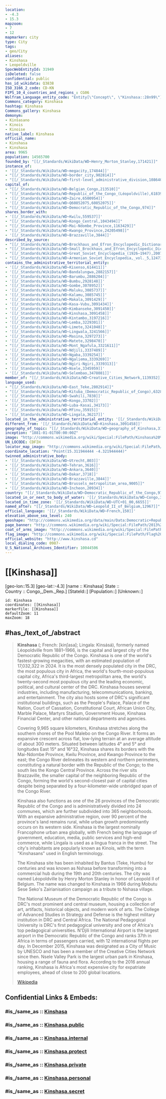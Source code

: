 ```yaml
---
location:
- -4.3
- 15.3
mapzoom:
- 7
- 12
mapmarker: city
type: City
tags:
- geo/City
aliases:
- Kinshasa
- Leopoldville
SpocWebEntityId: 31949
isDeleted: false
confidential: public
has_id_wikidata: Q3838
ISO_3166_2_code: CD-KN
FIPS_10_4_countries_and_regions_: CG06
Wolfram_Language_entity_code: "Entity[\"Concept\", \"Kinshasa::28n99\"]"
Commons_category: Kinshasa
hashtag: Kinshasa
Commons_gallery: Kinshasa
demonym:
- Kinŝasano
- Kinois
- Kinoise
native_label: Kinshasa
official_name:
- Kinshasa
- Kinshasa
area: 9965
population: 14565700
founded_by: "[[/_Standards/WikiData/WD~Henry_Morton_Stanley,171421]]"
instance_of:
- '[[/_Standards/WikiData/WD~megacity,174844]]'
- "[[/_Standards/WikiData/WD~border_city,902814]]"
- "[[/_Standards/WikiData/WD~first-level_administrative_division,10864048]]"
capital_of:
- "[[/_Standards/WikiData/WD~Belgian_Congo,213510]]"
- "[[/_Standards/WikiData/WD~Republic_of_the_Congo_(Léopoldville),618399]]"
- '[[/_Standards/WikiData/WD~Zaire,6500954]]'
- '[[/_Standards/WikiData/WD~Q60852075,60852075]]'
- "[[/_Standards/WikiData/WD~Democratic_Republic_of_the_Congo,974]]"
shares_border_with:
- '[[/_Standards/WikiData/WD~Kwilu,559537]]'
- "[[/_Standards/WikiData/WD~Kongo_Central,1043494]]"
- "[[/_Standards/WikiData/WD~Mai-Ndombe_Province,1163429]]"
- "[[/_Standards/WikiData/WD~Kwango_Province,24205498]]"
- '[[/_Standards/WikiData/WD~Brazzaville,3844]]'
described_by_source:
- "[[/_Standards/WikiData/WD~Brockhaus_and_Efron_Encyclopedic_Dictionary,602358]]"
- "[[/_Standards/WikiData/WD~Small_Brockhaus_and_Efron_Encyclopedic_Dictionary,19180675]]"
- "[[/_Standards/WikiData/WD~Great_Soviet_Encyclopedia_(1926–1947),20078554]]"
- "[[/_Standards/WikiData/WD~Armenian_Soviet_Encyclopedia,_vol._5,124737632]]"
contains_the_administrative_territorial_entity:
- '[[/_Standards/WikiData/WD~Kisenso,614411]]'
- '[[/_Standards/WikiData/WD~Bandalungwa,2882157]]'
- '[[/_Standards/WikiData/WD~Barumbu,2886204]]'
- '[[/_Standards/WikiData/WD~Bumbu,2928148]]'
- '[[/_Standards/WikiData/WD~Gombe,3078952]]'
- '[[/_Standards/WikiData/WD~Maluku,3085737]]'
- '[[/_Standards/WikiData/WD~Kalamu,3085745]]'
- '[[/_Standards/WikiData/WD~Makala,3091429]]'
- '[[/_Standards/WikiData/WD~Kasa-Vubu,3091434]]'
- '[[/_Standards/WikiData/WD~Kimbanseke,3091450]]'
- '[[/_Standards/WikiData/WD~Kinshasa,3091458]]'
- '[[/_Standards/WikiData/WD~Kintambo,3197216]]'
- '[[/_Standards/WikiData/WD~Lemba,3229301]]'
- '[[/_Standards/WikiData/WD~Limete,3241048]]'
- '[[/_Standards/WikiData/WD~Lingwala,3241566]]'
- '[[/_Standards/WikiData/WD~Masina,3297273]]'
- '[[/_Standards/WikiData/WD~Matete,3298470]]'
- "[[/_Standards/WikiData/WD~Mont_Ngafula,3321611]]"
- '[[/_Standards/WikiData/WD~Ndjili,3337489]]'
- '[[/_Standards/WikiData/WD~Ngaba,3339254]]'
- '[[/_Standards/WikiData/WD~Ngaliema,3339269]]'
- '[[/_Standards/WikiData/WD~Ngiri-Ngiri,3339313]]'
- '[[/_Standards/WikiData/WD~Nsele,3345959]]'
- '[[/_Standards/WikiData/WD~Selembao,3478081]]'
member_of: "[[/_Standards/WikiData/WD~Creative_Cities_Network,1139352]]"
language_used:
- "[[/_Standards/WikiData/WD~East_Teke,2802914]]"
- "[[/_Standards/WikiData/WD~Kituba_(Democratic_Republic_of_Congo),63283489]]"
- '[[/_Standards/WikiData/WD~Swahili,7838]]'
- '[[/_Standards/WikiData/WD~Kongo,33702]]'
- '[[/_Standards/WikiData/WD~Luba-Kasai,34173]]'
- '[[/_Standards/WikiData/WD~Mfinu,35915]]'
- '[[/_Standards/WikiData/WD~Lingala,36217]]'
located_in_the_administrative_territorial_entity: '[[/_Standards/WikiData/WD~Kinshasa,2994115]]'
different_from: '[[/_Standards/WikiData/WD~Kinshasa,3091458]]'
geography_of_topic: "[[/_Standards/WikiData/WD~geography_of_Kinshasa,3123267]]"
inception: "1881-01-01T00:00:00Z"
image: "http://commons.wikimedia.org/wiki/Special:FilePath/Kinshasa%20%26%20Brazzaville%20-%20ISS007-E-6305%20lrg.jpg"
UN_LOCODE: CDFIH
locator_map_image: "http://commons.wikimedia.org/wiki/Special:FilePath/Democratic%20Republic%20of%20the%20Congo%20%2826%20provinces%29%20-%20Kinshasa.svg"
coordinate_location: "Point(15.311944444 -4.321944444)"
twinned_administrative_body:
- '[[/_Standards/WikiData/WD~Utrecht,803]]'
- '[[/_Standards/WikiData/WD~Tehran,3616]]'
- '[[/_Standards/WikiData/WD~Ankara,3640]]'
- '[[/_Standards/WikiData/WD~Dakar,3718]]'
- '[[/_Standards/WikiData/WD~Brazzaville,3844]]'
- "[[/_Standards/WikiData/WD~Brussels_metropolitan_area,9005]]"
- '[[/_Standards/WikiData/WD~Incheon,20934]]'
country: "[[/_Standards/WikiData/WD~Democratic_Republic_of_the_Congo,974]]"
located_in_or_next_to_body_of_water: '[[/_Standards/WikiData/WD~Congo,3503]]'
located_in_time_zone: '[[/_Standards/WikiData/WD~UTC+01_00,6655]]'
named_after: "[[/_Standards/WikiData/WD~Leopold_II_of_Belgium,12967]]"
official_language: '[[/_Standards/WikiData/WD~French,150]]'
elevation_above_sea_level: 240
geoshape: "http://commons.wikimedia.org/data/main/Data:Democratic+Republic+of+the+Congo/Kinshasa+City.map"
page_banner: "http://commons.wikimedia.org/wiki/Special:FilePath/2013%20Boulevard%20du%2030%20Juin%20Kinshasa%208756682965%20%28cropped%29.jpg"
coat_of_arms_image: "http://commons.wikimedia.org/wiki/Special:FilePath/Coat%20of%20arms%20of%20Kinshasa.svg"
flag_image: "http://commons.wikimedia.org/wiki/Special:FilePath/Flag%20of%20Kinshasa%2C%20DRC.svg"
official_website: "http://www.kinshasa.cd"
local_dialing_code: 0987-
U_S_National_Archives_Identifier: 10044506
---
```


# [[Kinshasa]] 

[geo-lon::15.3] 
[geo-lat::-4.3] 
[name :: Kinshasa] 
State ::  
Country :: Congo,_Dem._Rep.] 
[StateId::] 
[Population::] 
[Unknown::] 


```leaflet
id: Kinshasa
coordinates: [[Kinshasa]] 
markerFile: [[Kinshasa]] 
defaultZoom: 11 
maxZoom: 18
```

## #has_/text_of_/abstract

> **Kinshasa** (; French: [kinʃasa]; Lingala: Kinsásá), formerly named Léopoldville from 1881–1966, is the capital and largest city of the Democratic Republic of the Congo. Kinshasa is one of the world's fastest-growing megacities, with an estimated population of 17,032,322 in 2024. It is the most densely populated city in the DRC, the most populous city in Africa, the world's fourth-most-populous capital city, Africa's third-largest metropolitan area, the world's twenty-second most populous city and the leading economic, political, and cultural center of the DRC. Kinshasa houses several industries, including manufacturing, telecommunications, banking, and entertainment. The city also hosts some of DRC's significant institutional buildings, such as the People's Palace, Palace of the Nation, Court of Cassation, Constitutional Court, African Union City, Marble Palace, Martyrs Stadium, Government House, Kinshasa Financial Center, and other national departments and agencies.
>
> Covering 9,965 square kilometers, Kinshasa stretches along the southern shores of the Pool Malebo on the Congo River. It forms an expansive crescent across flat, low-lying terrain at an average altitude of about 300 meters. Situated between latitudes 4° and 5° and longitudes East 15° and 16°32, Kinshasa shares its borders with the Mai-Ndombe Province, Kwilu Province, and Kwango Province to the east; the Congo River delineates its western and northern perimeters, constituting a natural border with the Republic of the Congo; to the south lies the Kongo Central Province. Across the river sits Brazzaville, the smaller capital of the neighboring Republic of the Congo, forming the world's second-closest pair of capital cities despite being separated by a four-kilometer-wide unbridged span of the Congo River.
>
> Kinshasa also functions as one of the 26 provinces of the Democratic Republic of the Congo and is administratively divided into 24 communes, which are further subdivided into 365 neighborhoods. With an expansive administrative region, over 90 percent of the province's land remains rural, while urban growth predominantly occurs on its western side. Kinshasa is the largest nominally Francophone urban area globally, with French being the language of government, education, media, public services and high-end commerce, while Lingala is used as a lingua franca in the street. The city's inhabitants are popularly known as Kinois, with the term "Kinshasans" used in English terminology.
>
> The Kinshasa site has  been inhabited by Bantus (Teke, Humbu) for centuries and was known as Nshasa before transforming into a commercial hub during the 19th and 20th centuries. The city was named Léopoldville by Henry Morton Stanley in honor of Leopold II of Belgium. The name was changed to Kinshasa in 1966 during Mobutu Sese Seko's Zairianisation campaign as a tribute to Nshasa village.
>
> The National Museum of the Democratic Republic of the Congo is DRC's most prominent and central museum, housing a collection of art, artifacts, historical objects, and modern work of arts. The College of Advanced Studies in Strategy and Defense is the highest military institution in DRC and Central Africa. The National Pedagogical University is DRC's first pedagogical university and one of Africa's top pedagogical universities. N'Djili International Airport is the largest airport in the Democratic Republic of the Congo and ranks 37th in Africa in terms of passengers carried, with 12 international flights per day. In December 2015, Kinshasa was designated as a City of Music by UNESCO and has been a member of the Creative Cities Network since then. Nsele Valley Park is the largest urban park in Kinshasa, housing a range of fauna and flora. According to the 2016 annual ranking, Kinshasa is Africa's most expensive city for expatriate employees, ahead of close to 200 global locations.
>
> [Wikipedia](https://en.wikipedia.org/wiki/Kinshasa) 


## Confidential Links & Embeds: 

### #is_/same_as :: [Kinshasa](/_Standards/Earth/Continent/Africa/Africa~Central/Congo~Kinshasa/provinces~Congo-Kinshasa@1997/Kinshasa_City/City/Kinshasa.md) 

### #is_/same_as :: [Kinshasa.public](/_public/Earth/Continent/Africa/Africa~Central/Congo~Kinshasa/provinces~Congo-Kinshasa@1997/Kinshasa_City/City/Kinshasa.public.md) 

### #is_/same_as :: [Kinshasa.internal](/_internal/Earth/Continent/Africa/Africa~Central/Congo~Kinshasa/provinces~Congo-Kinshasa@1997/Kinshasa_City/City/Kinshasa.internal.md) 

### #is_/same_as :: [Kinshasa.protect](/_protect/Earth/Continent/Africa/Africa~Central/Congo~Kinshasa/provinces~Congo-Kinshasa@1997/Kinshasa_City/City/Kinshasa.protect.md) 

### #is_/same_as :: [Kinshasa.private](/_private/Earth/Continent/Africa/Africa~Central/Congo~Kinshasa/provinces~Congo-Kinshasa@1997/Kinshasa_City/City/Kinshasa.private.md) 

### #is_/same_as :: [Kinshasa.personal](/_personal/Earth/Continent/Africa/Africa~Central/Congo~Kinshasa/provinces~Congo-Kinshasa@1997/Kinshasa_City/City/Kinshasa.personal.md) 

### #is_/same_as :: [Kinshasa.secret](/_secret/Earth/Continent/Africa/Africa~Central/Congo~Kinshasa/provinces~Congo-Kinshasa@1997/Kinshasa_City/City/Kinshasa.secret.md)


